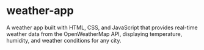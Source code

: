 # weather-app
A weather app built with HTML, CSS, and JavaScript that provides real-time weather data from the OpenWeatherMap API, displaying temperature, humidity, and weather conditions for any city.

